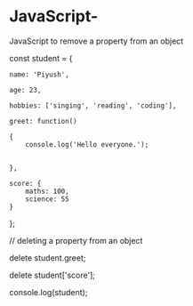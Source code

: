 # JavaScript-
JavaScript to remove a property from an object


const student = { 

    name: 'Piyush',

    age: 23,
    
    hobbies: ['singing', 'reading', 'coding'],
    
    greet: function()
    
    {
        console.log('Hello everyone.');
        

    },
    
    score: {
        maths: 100,
        science: 55
    }
    
};

// deleting a property from an object

delete student.greet;

delete student['score'];

console.log(student);
